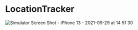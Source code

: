 # LocationTracker

![Simulator Screen Shot - iPhone 13 - 2021-09-29 at 14 51 30](https://user-images.githubusercontent.com/91597558/135282212-97deed71-e029-4f8c-b206-ce386a4a2335.png)
